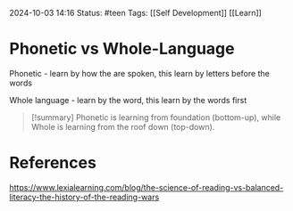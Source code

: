 2024-10-03 14:16
Status: #teen 
Tags: [[Self Development]] [[Learn]]
# Phonetic vs Whole-Language

Phonetic - learn by how the are spoken, this learn by letters before the words

Whole language - learn by the word, this learn by the words first

> [!summary]
> Phonetic is learning from foundation (bottom-up), while Whole is learning from the roof down (top-down).
# References
https://www.lexialearning.com/blog/the-science-of-reading-vs-balanced-literacy-the-history-of-the-reading-wars